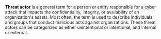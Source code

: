 **Threat actor** is a general term for a person or entity responsible for a cyber attack that impacts the confidentiality, integrity, or availability of an organization's assets. Most often, the term is used to describe individuals and groups that conduct malicious acts against organizations. These threat actors can be categorized as either unintentional or intentional, and internal or external.